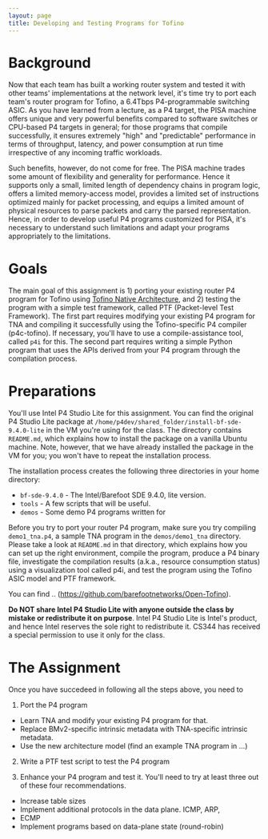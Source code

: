 ```yaml
---
layout: page
title: Developing and Testing Programs for Tofino
---
```


# Background

Now that each team has built a working router system and tested it with other teams' implementations at the network level, it's time try to port each team's router program for Tofino, a 6.4Tbps P4-programmable switching ASIC. As you have learned from a lecture, as a P4 target, the PISA machine offers unique and very powerful benefits compared to software switches or CPU-based P4 targets in general; for those programs that compile successfully, it ensures extremely "high" and "predictable" performance in terms of throughput, latency, and power consumption at run time irrespective of any incoming traffic workloads. 

Such benefits, however, do not come for free. The PISA machine trades some amount of flexibility and generality for performance. Hence it supports only a small, limited length of dependency chains in program logic, offers a limited memory-access model, provides a limited set of instructions optimized mainly for packet processing, and equips a limited amount of physical resources to parse packets and carry the parsed representation. Hence, in order to develop useful P4 programs customized for PISA, it's necessary to understand such limitations and adapt your programs appropriately to the limitations.

# Goals

The main goal of this assignment is 1) porting your existing router P4 program for Tofino using [Tofino Native Architecture](https://github.com/barefootnetworks/Open-Tofino/blob/master/PUBLIC_Tofino-Native-Arch-Document.pdf), and 2) testing the program with a simple test framework, called PTF (Packet-level Test Framework). The first part requires modifying your existing P4 program for TNA and compiling it successfully using the Tofino-specific P4 compiler (p4c-tofino). If necessary, you'll have to use a compile-assistance tool, called `p4i` for this. The second part requires writing a simple Python program that uses the APIs derived from your P4 program through the compilation process.

# Preparations

You'll use Intel P4 Studio Lite for this assignment. You can find the original P4 Studio Lite package at `/home/p4dev/shared_folder/install-bf-sde-9.4.0-lite` in the VM you're using for the class. The directory contains `README.md`, which explains how to install the package on a vanilla Ubuntu machine. Note, however, that we have already installed the package in the VM for you; you won't have to repeat the installation process. 

The installation process creates the following three directories in your home directory:

- `bf-sde-9.4.0` - The Intel/Barefoot SDE 9.4.0, lite version.
- `tools` - A few scripts that will be useful.
- `demos` - Some demo P4 programs written for 

Before you try to port your router P4 program, make sure you try compiling `demo1_tna.p4`, a sample TNA program in the `demos/demo1_tna` directory. Please take a look at `README.md` in that directory, which explains how you can set up the right environment, compile the program, produce a P4 binary file, investigate the compilation results (a.k.a., resource consumption status) using a visualization tool called p4i, and test the program using the Tofino ASIC model and PTF framework.

You can find .. (https://github.com/barefootnetworks/Open-Tofino).

**__Do NOT share Intel P4 Studio Lite with anyone outside the class by mistake or redistribute it on purpose__**. Intel P4 Studio Lite is Intel's product, and hence Intel reserves the sole right to redistribute it. CS344 has received a special permission to use it only for the class.

# The Assignment

Once you have succedeed in following all the steps above, you need to 

1. Port the P4 program

- Learn TNA and modify your existing P4 program for that.
- Replace BMv2-specific intrinsic metadata with TNA-specific intrinsic metadata. 
- Use the new architecture model (find an example TNA program in ...)

2. Write a PTF test script to test the P4 program 




3. Enhance your P4 program and test it. You'll need to try at least three out of these four recommendations.

- Increase table sizes
- Implement additional protocols in the data plane. ICMP, ARP, 
- ECMP
- Implement programs based on data-plane state (round-robin)


